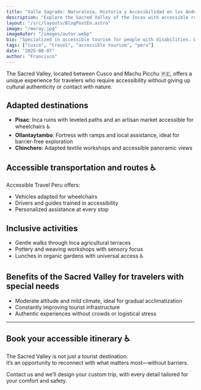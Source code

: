 ```yaml
---
title: "Valle Sagrado: Naturaleza, Historia y Accesibilidad en los Andes"
description: "Explore the Sacred Valley of the Incas with accessible routes, cultural experiences, and landscapes that connect you with what matters most"
layout: "/src/layouts/BlogPostEn.astro"
image: "/moray.jpg"
imageAutor: "/images/autor.webp"
bio: "Specialized in accessible tourism for people with disabilities. We connect adventure and accessibility throughout Peru."
tags: ["cusco", "travel", "accessible tourism", "peru"]
date: "2025-08-07"
author: "Francisco"
---
```


The Sacred Valley, located between Cusco and Machu Picchu 🇵🇪, offers a unique experience for travelers who require accessibility without giving up cultural authenticity or contact with nature.

## **Adapted destinations**

- **Pisac**: Inca ruins with leveled paths and an artisan market accessible for wheelchairs ♿  
- **Ollantaytambo**: Fortress with ramps and local assistance, ideal for barrier-free exploration  
- **Chinchero**: Adapted textile workshops and accessible panoramic views

## **Accessible transportation and routes ♿**

Accessible Travel Peru offers:

- Vehicles adapted for wheelchairs  
- Drivers and guides trained in accessibility  
- Personalized assistance at every stop

## **Inclusive activities**

- Gentle walks through Inca agricultural terraces  
- Pottery and weaving workshops with sensory focus  
- Lunches in organic gardens with universal access ♿

## **Benefits of the Sacred Valley for travelers with special needs**

- Moderate altitude and mild climate, ideal for gradual acclimatization  
- Constantly improving tourist infrastructure  
- Authentic experiences without crowds or logistical stress

---

## **Book your accessible itinerary ♿**

The Sacred Valley is not just a tourist destination:  
it’s an opportunity to reconnect with what matters most—without barriers.

Contact us and we’ll design your custom trip, with every detail tailored for your comfort and safety.
